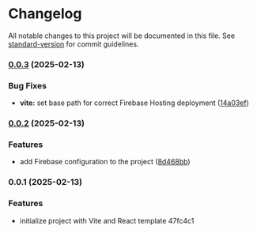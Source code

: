 # Changelog

All notable changes to this project will be documented in this file. See [standard-version](https://github.com/conventional-changelog/standard-version) for commit guidelines.

### [0.0.3](https://github.com/JakubOpyd/UnderTheLens/compare/v0.0.2...v0.0.3) (2025-02-13)


### Bug Fixes

* **vite:** set base path for correct Firebase Hosting deployment ([14a03ef](https://github.com/JakubOpyd/UnderTheLens/commit/14a03ef854e79c184ee8617f82df9897984f9cae))

### [0.0.2](https://github.com/JakubOpyd/UnderTheLens/compare/v0.0.1...v0.0.2) (2025-02-13)


### Features

* add Firebase configuration to the project ([8d468bb](https://github.com/JakubOpyd/UnderTheLens/commit/8d468bbcf1586d304ff8c95812180abf7c2441ad))

### 0.0.1 (2025-02-13)


### Features

* initialize project with Vite and React template 47fc4c1
